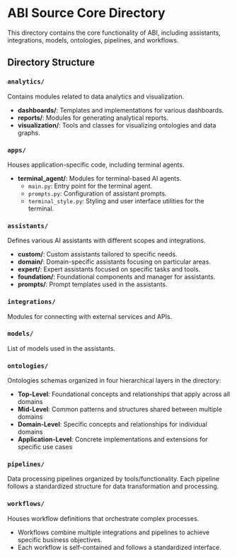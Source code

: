 # ABI Source Core Directory

This directory contains the core functionality of ABI, including assistants, integrations, models, ontologies, pipelines, and workflows.

## Directory Structure

### `analytics/`
Contains modules related to data analytics and visualization.

- **dashboards/**: Templates and implementations for various dashboards.
- **reports/**: Modules for generating analytical reports.
- **visualization/**: Tools and classes for visualizing ontologies and data graphs.

### `apps/`
Houses application-specific code, including terminal agents.

- **terminal_agent/**: Modules for terminal-based AI agents.
  - `main.py`: Entry point for the terminal agent.
  - `prompts.py`: Configuration of assistant prompts.
  - `terminal_style.py`: Styling and user interface utilities for the terminal.

### `assistants/`
Defines various AI assistants with different scopes and integrations.

- **custom/**: Custom assistants tailored to specific needs.
- **domain/**: Domain-specific assistants focusing on particular areas.
- **expert/**: Expert assistants focused on specific tasks and tools.
- **foundation/**: Foundational components and manager for assistants.
- **prompts/**: Prompt templates used in the assistants.

### `integrations/`
Modules for connecting with external services and APIs.

### `models/`
List of models used in the assistants.

### `ontologies/`
Ontologies schemas organized in four hierarchical layers in the directory:

- **Top-Level**: Foundational concepts and relationships that apply across all domains
- **Mid-Level**: Common patterns and structures shared between multiple domains
- **Domain-Level**: Specific concepts and relationships for individual domains
- **Application-Level**: Concrete implementations and extensions for specific use cases

### `pipelines/`
Data processing pipelines organized by tools/functionality.
Each pipeline follows a standardized structure for data transformation and processing.

### `workflows/`
Houses workflow definitions that orchestrate complex processes.
- Workflows combine multiple integrations and pipelines to achieve specific business objectives.
- Each workflow is self-contained and follows a standardized interface.